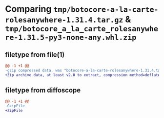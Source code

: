 # Comparing `tmp/botocore-a-la-carte-rolesanywhere-1.31.4.tar.gz` & `tmp/botocore_a_la_carte_rolesanywhere-1.31.5-py3-none-any.whl.zip`

## filetype from file(1)

```diff
@@ -1 +1 @@
-gzip compressed data, was "botocore-a-la-carte-rolesanywhere-1.31.4.tar", last modified: Tue Jul 18 01:55:32 2023, max compression
+Zip archive data, at least v2.0 to extract, compression method=deflate
```

## filetype from diffoscope

```diff
@@ -1 +1 @@
-GzipFile
+ZipFile
```

